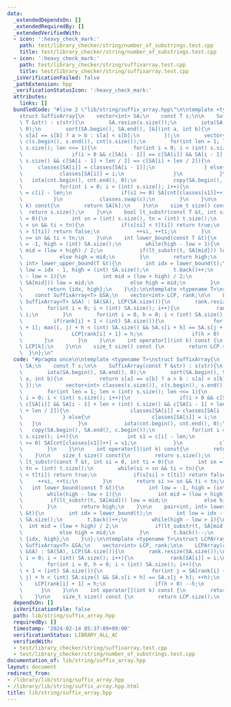 ```yaml
---
data:
  _extendedDependsOn: []
  _extendedRequiredBy: []
  _extendedVerifiedWith:
  - icon: ':heavy_check_mark:'
    path: test/library_checker/string/number_of_substrings.test.cpp
    title: test/library_checker/string/number_of_substrings.test.cpp
  - icon: ':heavy_check_mark:'
    path: test/library_checker/string/suffixarray.test.cpp
    title: test/library_checker/string/suffixarray.test.cpp
  _isVerificationFailed: false
  _pathExtension: hpp
  _verificationStatusIcon: ':heavy_check_mark:'
  attributes:
    links: []
  bundledCode: "#line 2 \"lib/string/suffix_array.hpp\"\n\ntemplate <typename T>\n\
    struct SuffixArray{\n    vector<int> SA;\n    const T s;\n\n    SuffixArray(const\
    \ T &str) : s(str){\n        SA.resize(s.size());\n        iota(SA.begin(), SA.end(),\
    \ 0);\n        sort(SA.begin(), SA.end(), [&](int a, int b){\n            return\
    \ s[a] == s[b] ? a > b : s[a] < s[b];\n        });\n        vector<int> classes(s.size()),\
    \ c(s.begin(), s.end()), cnt(s.size());\n        for(int len = 1; len < (int)\
    \ s.size(); len <<= 1){\n            for(int i = 0; i < (int) s.size(); i++){\n\
    \                if(i > 0 && c[SA[i - 1]] == c[SA[i]] && SA[i - 1] + len < (int)\
    \ s.size() && c[SA[i - 1] + len / 2] == c[SA[i] + len / 2]){\n               \
    \     classes[SA[i]] = classes[SA[i - 1]];\n                } else{\n        \
    \            classes[SA[i]] = i;\n                }\n            }\n         \
    \   iota(cnt.begin(), cnt.end(), 0);\n            copy(SA.begin(), SA.end(), c.begin());\n\
    \            for(int i = 0; i < (int) s.size(); i++){\n                int s1\
    \ = c[i] - len;\n                if(s1 >= 0) SA[cnt[classes[s1]]++] = s1;\n  \
    \          }\n            classes.swap(c);\n        }\n    }\n\n    int operator[](int\
    \ k) const{\n        return SA[k];\n    }\n\n    size_t size() const{\n      \
    \  return s.size();\n    }\n\n    bool lt_substr(const T &t, int si = 0, int ti\
    \ = 0){\n        int sn = (int) s.size(), tn = (int) t.size();\n        while(si\
    \ < sn && ti < tn){\n            if(s[si] < t[ti]) return true;\n            if(s[si]\
    \ > t[ti]) return false;\n            ++si, ++ti;\n        }\n        return si\
    \ >= sn && ti < tn;\n    }\n\n    int lower_bound(const T &t){\n        int low\
    \ = -1, high = (int) SA.size();\n        while(high - low > 1){\n            int\
    \ mid = (low + high) / 2;\n            if(lt_substr(t, SA[mid])) low = mid;\n\
    \            else high = mid;\n        }\n        return high;\n    }\n\n    pair<int,\
    \ int> lower_upper_bound(T &t){\n        int idx = lower_bound(t);\n        int\
    \ low = idx - 1, high = (int) SA.size();\n        t.back()++;\n        while(high\
    \ - low > 1){\n            int mid = (low + high) / 2;\n            if(lt_substr(t,\
    \ SA[mid])) low = mid;\n            else high = mid;\n        }\n        t.back()--;\n\
    \        return {idx, high};\n    }\n};\n\ntemplate <typename T>\nstruct LCPArray{\n\
    \    const SuffixArray<T> &SA;\n    vector<int> LCP, rank;\n\n    LCPArray(const\
    \ SuffixArray<T> &SA) : SA(SA), LCP(SA.size()){\n        rank.resize(SA.size());\n\
    \        for(int i = 0; i < (int) SA.size(); i++){\n            rank[SA[i]] =\
    \ i;\n        }\n        for(int i = 0, h = 0; i < (int) SA.size(); i++){\n  \
    \          if(rank[i] + 1 < (int) SA.size()){\n                for(int j = SA[rank[i]\
    \ + 1]; max(i, j) + h < (int) SA.size() && SA.s[i + h] == SA.s[j + h]; ++h);\n\
    \                LCP[rank[i] + 1] = h;\n                if(h > 0) --h;\n     \
    \       }\n        }\n    }\n\n    int operator[](int k) const {\n        return\
    \ LCP[k];\n    }\n\n    size_t size() const {\n        return LCP.size();\n  \
    \  }\n};\n"
  code: "#pragma once\n\ntemplate <typename T>\nstruct SuffixArray{\n    vector<int>\
    \ SA;\n    const T s;\n\n    SuffixArray(const T &str) : s(str){\n        SA.resize(s.size());\n\
    \        iota(SA.begin(), SA.end(), 0);\n        sort(SA.begin(), SA.end(), [&](int\
    \ a, int b){\n            return s[a] == s[b] ? a > b : s[a] < s[b];\n       \
    \ });\n        vector<int> classes(s.size()), c(s.begin(), s.end()), cnt(s.size());\n\
    \        for(int len = 1; len < (int) s.size(); len <<= 1){\n            for(int\
    \ i = 0; i < (int) s.size(); i++){\n                if(i > 0 && c[SA[i - 1]] ==\
    \ c[SA[i]] && SA[i - 1] + len < (int) s.size() && c[SA[i - 1] + len / 2] == c[SA[i]\
    \ + len / 2]){\n                    classes[SA[i]] = classes[SA[i - 1]];\n   \
    \             } else{\n                    classes[SA[i]] = i;\n             \
    \   }\n            }\n            iota(cnt.begin(), cnt.end(), 0);\n         \
    \   copy(SA.begin(), SA.end(), c.begin());\n            for(int i = 0; i < (int)\
    \ s.size(); i++){\n                int s1 = c[i] - len;\n                if(s1\
    \ >= 0) SA[cnt[classes[s1]]++] = s1;\n            }\n            classes.swap(c);\n\
    \        }\n    }\n\n    int operator[](int k) const{\n        return SA[k];\n\
    \    }\n\n    size_t size() const{\n        return s.size();\n    }\n\n    bool\
    \ lt_substr(const T &t, int si = 0, int ti = 0){\n        int sn = (int) s.size(),\
    \ tn = (int) t.size();\n        while(si < sn && ti < tn){\n            if(s[si]\
    \ < t[ti]) return true;\n            if(s[si] > t[ti]) return false;\n       \
    \     ++si, ++ti;\n        }\n        return si >= sn && ti < tn;\n    }\n\n \
    \   int lower_bound(const T &t){\n        int low = -1, high = (int) SA.size();\n\
    \        while(high - low > 1){\n            int mid = (low + high) / 2;\n   \
    \         if(lt_substr(t, SA[mid])) low = mid;\n            else high = mid;\n\
    \        }\n        return high;\n    }\n\n    pair<int, int> lower_upper_bound(T\
    \ &t){\n        int idx = lower_bound(t);\n        int low = idx - 1, high = (int)\
    \ SA.size();\n        t.back()++;\n        while(high - low > 1){\n          \
    \  int mid = (low + high) / 2;\n            if(lt_substr(t, SA[mid])) low = mid;\n\
    \            else high = mid;\n        }\n        t.back()--;\n        return\
    \ {idx, high};\n    }\n};\n\ntemplate <typename T>\nstruct LCPArray{\n    const\
    \ SuffixArray<T> &SA;\n    vector<int> LCP, rank;\n\n    LCPArray(const SuffixArray<T>\
    \ &SA) : SA(SA), LCP(SA.size()){\n        rank.resize(SA.size());\n        for(int\
    \ i = 0; i < (int) SA.size(); i++){\n            rank[SA[i]] = i;\n        }\n\
    \        for(int i = 0, h = 0; i < (int) SA.size(); i++){\n            if(rank[i]\
    \ + 1 < (int) SA.size()){\n                for(int j = SA[rank[i] + 1]; max(i,\
    \ j) + h < (int) SA.size() && SA.s[i + h] == SA.s[j + h]; ++h);\n            \
    \    LCP[rank[i] + 1] = h;\n                if(h > 0) --h;\n            }\n  \
    \      }\n    }\n\n    int operator[](int k) const {\n        return LCP[k];\n\
    \    }\n\n    size_t size() const {\n        return LCP.size();\n    }\n};\n"
  dependsOn: []
  isVerificationFile: false
  path: lib/string/suffix_array.hpp
  requiredBy: []
  timestamp: '2024-02-14 05:37:09+09:00'
  verificationStatus: LIBRARY_ALL_AC
  verifiedWith:
  - test/library_checker/string/suffixarray.test.cpp
  - test/library_checker/string/number_of_substrings.test.cpp
documentation_of: lib/string/suffix_array.hpp
layout: document
redirect_from:
- /library/lib/string/suffix_array.hpp
- /library/lib/string/suffix_array.hpp.html
title: lib/string/suffix_array.hpp
---
```

